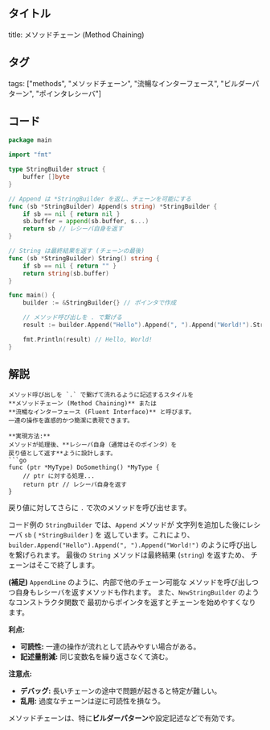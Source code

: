 ## タイトル
title: メソッドチェーン (Method Chaining)

## タグ
tags: ["methods", "メソッドチェーン", "流暢なインターフェース", "ビルダーパターン", "ポインタレシーバ"]

## コード
```go
package main

import "fmt"

type StringBuilder struct {
	buffer []byte
}

// Append は *StringBuilder を返し、チェーンを可能にする
func (sb *StringBuilder) Append(s string) *StringBuilder {
	if sb == nil { return nil }
	sb.buffer = append(sb.buffer, s...)
	return sb // レシーバ自身を返す
}

// String は最終結果を返す (チェーンの最後)
func (sb *StringBuilder) String() string {
	if sb == nil { return "" }
	return string(sb.buffer)
}

func main() {
	builder := &StringBuilder{} // ポインタで作成

	// メソッド呼び出しを . で繋げる
	result := builder.Append("Hello").Append(", ").Append("World!").String()

	fmt.Println(result) // Hello, World!
}

```

## 解説
```text
メソッド呼び出しを `.` で繋げて流れるように記述するスタイルを
**メソッドチェーン (Method Chaining)** または
**流暢なインターフェース (Fluent Interface)** と呼びます。
一連の操作を直感的かつ簡潔に表現できます。

**実現方法:**
メソッドが処理後、**レシーバ自身（通常はそのポインタ）を
戻り値として返す**ように設計します。
```go
func (ptr *MyType) DoSomething() *MyType {
    // ptr に対する処理...
    return ptr // レシーバ自身を返す
}
```
戻り値に対してさらに `.` で次のメソッドを呼び出せます。

コード例の `StringBuilder` では、`Append` メソッドが
文字列を追加した後にレシーバ `sb` ( `*StringBuilder` ) を
返しています。これにより、
`builder.Append("Hello").Append(", ").Append("World!")`
のように呼び出しを繋げられます。
最後の `String` メソッドは最終結果 (`string`) を返すため、
チェーンはそこで終了します。

**(補足)** `AppendLine` のように、内部で他のチェーン可能な
メソッドを呼び出しつつ自身もレシーバを返すメソッドも作れます。
また、`NewStringBuilder` のようなコンストラクタ関数で
最初からポインタを返すとチェーンを始めやすくなります。

**利点:**
*   **可読性:** 一連の操作が流れとして読みやすい場合がある。
*   **記述量削減:** 同じ変数名を繰り返さなくて済む。

**注意点:**
*   **デバッグ:** 長いチェーンの途中で問題が起きると特定が難しい。
*   **乱用:** 過度なチェーンは逆に可読性を損なう。

メソッドチェーンは、特に**ビルダーパターン**や設定記述などで有効です。